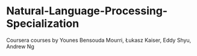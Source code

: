 # Natural-Language-Processing-Specialization
Coursera courses by Younes Bensouda Mourri, Łukasz Kaiser, Eddy Shyu, Andrew Ng
